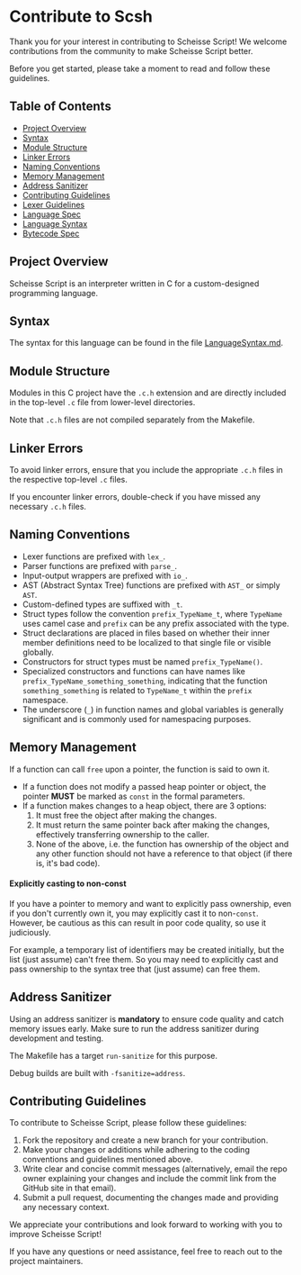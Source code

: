 # Contribute to Scsh

Thank you for your interest in contributing to Scheisse Script!
We welcome contributions from the community to make Scheisse Script better.

Before you get started, please take a moment to read and follow these guidelines.

## Table of Contents
- [Project Overview](#project-overview)
- [Syntax](#syntax)
- [Module Structure](#module-structure)
- [Linker Errors](#linker-errors)
- [Naming Conventions](#naming-conventions)
- [Memory Management](#memory-management)
- [Address Sanitizer](#address-sanitizer)
- [Contributing Guidelines](#contributing-guidelines)
- [Lexer Guidelines](LexerInterface.md)
- [Language Spec](LanguageSpec.md)
- [Language Syntax](LanguageSyntax.md)
- [Bytecode Spec](https://github.com/AvirukBasak/scsh-runtime/blob/main/docs/ScshIrSpec.md)

## Project Overview
Scheisse Script is an interpreter written in C for a custom-designed programming language.

## Syntax
The syntax for this language can be found in the file [LanguageSyntax.md](LanguageSyntax.md).

## Module Structure
Modules in this C project have the `.c.h` extension and are directly included in the top-level `.c` file from lower-level directories.

Note that `.c.h` files are not compiled separately from the Makefile.

## Linker Errors
To avoid linker errors, ensure that you include the appropriate `.c.h` files in the respective top-level `.c` files.

If you encounter linker errors, double-check if you have missed any necessary `.c.h` files.

## Naming Conventions
- Lexer functions are prefixed with `lex_`.
- Parser functions are prefixed with `parse_`.
- Input-output wrappers are prefixed with `io_`.
- AST (Abstract Syntax Tree) functions are prefixed with `AST_` or simply `AST`.
- Custom-defined types are suffixed with `_t`.
- Struct types follow the convention `prefix_TypeName_t`, where `TypeName` uses camel case and `prefix` can be any prefix associated with the type.
- Struct declarations are placed in files based on whether their inner member definitions need to be localized to that single file or visible globally.
- Constructors for struct types must be named `prefix_TypeName()`.
- Specialized constructors and functions can have names like `prefix_TypeName_something_something`, indicating that the function `something_something` is related to `TypeName_t` within the `prefix` namespace.
- The underscore (`_`) in function names and global variables is generally significant and is commonly used for namespacing purposes.

## Memory Management
If a function can call `free` upon a pointer, the function is said to own it.

- If a function does not modify a passed heap pointer or object, the pointer **MUST** be marked as `const` in the formal parameters.
- If a function makes changes to a heap object, there are 3 options:
    1. It must free the object after making the changes.
    2. It must return the same pointer back after making the changes, effectively transferring ownership to the caller.
    3. None of the above, i.e. the function has ownership of the object and any other function should not have a reference to that object (if there is, it's bad code).

#### Explicitly casting to non-const
If you have a pointer to memory and want to explicitly pass ownership, even if you don't currently own it, you may explicitly cast it to non-`const`.
However, be cautious as this can result in poor code quality, so use it judiciously.

For example, a temporary list of identifiers may be created initially, but the list (just assume) can't free them.
So you may need to explicitly cast and pass ownership to the syntax tree that (just assume) can free them.

## Address Sanitizer
Using an address sanitizer is **mandatory** to ensure code quality and catch memory issues early.
Make sure to run the address sanitizer during development and testing.

The Makefile has a target `run-sanitize` for this purpose.

Debug builds are built with `-fsanitize=address`.

## Contributing Guidelines
To contribute to Scheisse Script, please follow these guidelines:
1. Fork the repository and create a new branch for your contribution.
2. Make your changes or additions while adhering to the coding conventions and guidelines mentioned above.
3. Write clear and concise commit messages (alternatively, email the repo owner explaining your changes and include the commit link from the GitHub site in that email).
4. Submit a pull request, documenting the changes made and providing any necessary context.

We appreciate your contributions and look forward to working with you to improve Scheisse Script!

If you have any questions or need assistance, feel free to reach out to the project maintainers.
